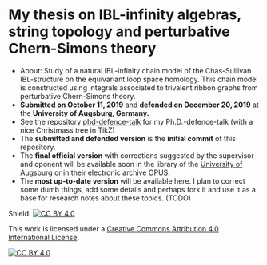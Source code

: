 # My thesis on IBL-infinity algebras, string topology and perturbative Chern-Simons theory
* About: Study of a natural IBL-infinity chain model of the Chas-Sullivan IBL-structure on the equivariant loop space homology. This chain model is constructed using integrals associated to trivalent ribbon graphs from perturbative Chern-Simons theory.
* **Submitted on October 11, 2019** and **defended on December 20, 2019** at the **University of Augsburg, Germany.**
* See the repository [phd-defence-talk](https://github.com/p135246/phd-defence-talk) for my Ph.D.-defence-talk (with a nice Christmass tree in TikZ)
* The **submitted and defended version** is the **initial commit** of this repository.
* The **final official version** with corrections suggested by the supervisor and oponent will be available soon in the library of the [University of Augsburg](https://www.uni-augsburg.de/) or in their electronic archive [OPUS](https://opus.bibliothek.uni-augsburg.de/).
* The **most up-to-date version** will be available here. I plan to correct some dumb things, add some details and perhaps fork it and use it as a base for research notes about these topics. (TODO)

Shield: [![CC BY 4.0][cc-by-shield]][cc-by]

This work is licensed under a [Creative Commons Attribution 4.0 International
License][cc-by].

[![CC BY 4.0][cc-by-image]][cc-by]

[cc-by]: http://creativecommons.org/licenses/by/4.0/
[cc-by-image]: https://i.creativecommons.org/l/by/4.0/88x31.png
[cc-by-shield]: https://img.shields.io/badge/License-CC%20BY%204.0-lightgrey.svg

